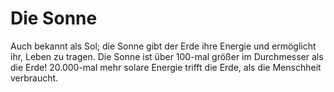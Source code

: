 # Die Sonne

Auch bekannt als Sol; die Sonne gibt der Erde ihre Energie und ermöglicht ihr,
Leben zu tragen. Die Sonne ist über 100-mal größer im Durchmesser als die Erde!
20.000-mal mehr solare Energie trifft die Erde, als die Menschheit verbraucht.
